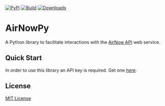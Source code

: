[![PyPi][pypi-image]][pypi-url]
[![Build][azure-pipeline-image]][azure-pipeline-url]
[![Downloads][downloads-image]][downloads-url]

[azure-pipeline-image]: https://dev.azure.com/jnsnkrl/airnowpy/_apis/build/status/jnsnkrllive.airnowpy?branchName=master
[azure-pipeline-url]: https://dev.azure.com/jnsnkrl/airnowpy/_build/latest?definitionId=2&branchName=master
[downloads-image]: https://pepy.tech/badge/airnowpy
[downloads-url]: https://pepy.tech/project/airnowpy
[pypi-image]: https://badge.fury.io/py/airnowpy.svg
[pypi-url]: https://badge.fury.io/py/airnowpy

# AirNowPy

A Python library to facilitate interactions with the [AirNow API](https://docs.airnowapi.org/) web service.

## Quick Start

In order to use this library an API key is required. Get one [here](https://docs.airnowapi.org/account/request/).

## License

[MIT License](https://github.com/jnsnkrllive/airnowpy/blob/master/LICENSE)
